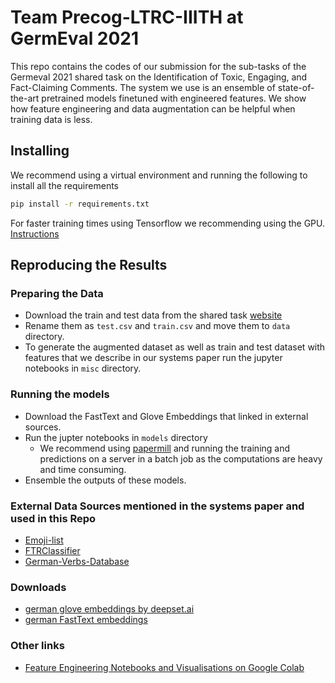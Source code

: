 # Team Precog-LTRC-IIITH at GermEval 2021

This repo contains the codes of our submission for the sub-tasks of the Germeval 2021 shared task on the Identification of Toxic, Engaging, and Fact-Claiming Comments.
The system we use is an ensemble of state-of-the-art pretrained models finetuned with engineered features. We show how feature engineering and data augmentation can be helpful when training data is less.

## Installing

We recommend using a virtual environment and running the following to install all the requirements

```bash
pip install -r requirements.txt
```

For faster training times using Tensorflow we recommending using the GPU. [Instructions](https://www.tensorflow.org/install/gpu)

## Reproducing the Results

### Preparing the Data

- Download the train and test data from the shared task [website](https://germeval2021toxic.github.io/SharedTask/)
- Rename them as `test.csv` and `train.csv` and move them to `data` directory.
- To generate the augmented dataset as well as train and test dataset with features that we describe in our systems paper run the jupyter notebooks in `misc` directory.

### Running the models

- Download the FastText and Glove Embeddings that linked in external sources.
- Run the jupter notebooks in `models` directory
  - We recommend using [papermill](https://papermill.readthedocs.io/en/latest/) and running the training and predictions on a server in a batch job as the computations are heavy and time consuming.
- Ensemble the outputs of these models.

### External Data Sources mentioned in the systems paper and used in this Repo

- [Emoji-list](https://bit.ly/3wtom8E)
- [FTRClassifier](https://bit.ly/3xER8Vk)
- [German-Verbs-Database](https://bit.ly/3i1BDzZ)

### Downloads

- [german glove embeddings by deepset.ai](https://bit.ly/3xwE58a)
- [german FastText embeddings](https://dl.fbaipublicfiles.com/fasttext/vectors-crawl/cc.de.300.vec.gz)

### Other links

- [Feature Engineering Notebooks and Visualisations on Google Colab](https://drive.google.com/drive/folders/1wG45ihqArFk81PHMBcbB-rirJH1zkwMz?usp=sharing)
